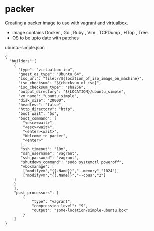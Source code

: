 # packer
Creating a packer image to use with vagrant and virtualbox.
  * image contains Docker , Go , Ruby , Vim , TCPDump , HTop , Tree.
  * OS to be upto date with patches

ubuntu-simple.json

	{
	  "builders":[
	    {
	      "type": "virtualbox-iso",
	      "guest_os_type": "Ubuntu_64",
	      "iso_url": "file://${location_of_iso_image_on_machine}",
	      "iso_checksum": "${checksum_of_iso}",
	      "iso_checksum_type": "sha256",
	      "output_directory": "${LOCATION}/ubuntu_simple",
	      "vm_name": "ubuntu_simple",
	      "disk_size": "20000",
	      "headless": "false",
	      "http_directory": "http",
	      "boot_wait": "5s",
	      "boot_command": [
			"<esc><wait>",
			"<esc><wait>",
			"<enter><wait>",
			"Welcome to packer",
			"<enter>"
	       ],
	       "ssh_timeout": "10m",
	       "ssh_username": "vagrant",
	       "ssh_password": "vagrant",
	       "shutdown_command": "sudo systemctl poweroff",
	       "vboxmanage": [
			["modifyvm","{{.Name}}","--memory","1024"],
			["modifyvm","{{.Name}}","--cpus","2"]
		]
	    }
		],
		"post-processors": [
			{
				"type": "vagrant",
				"compression_level": "9",
				"output": "some-location/simple-ubuntu.box"
			}
		]
	}
